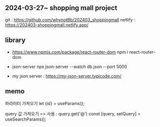 ## 2024-03-27~ shopping mall project

git : https://github.com/whynotBb/202403_shoppingmall
netlify : https://202403-shoppingmall.netlify.app/

## library

-   https://www.npmjs.com/package/react-router-dom
    npm i react-router-dom

-   json-server
    npx json-server --watch db.json --port 5000

-   my json server : https://my-json-server.typicode.com/

## memo

파라미터 가져오기
let {id} = useParams();

query 값 가져오기 => 사용 : query.get('@')
const [query, setQuery] = useSearchParams();
